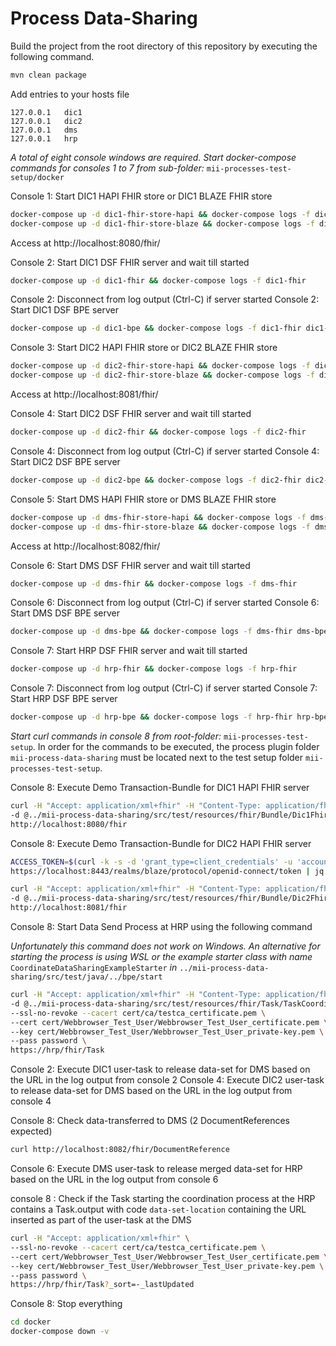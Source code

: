 # Process Data-Sharing

Build the project from the root directory of this repository by executing the following command.

```sh
mvn clean package
```

Add entries to your hosts file

```
127.0.0.1	dic1
127.0.0.1	dic2
127.0.0.1	dms
127.0.0.1	hrp
```

*A total of eight console windows are required. Start docker-compose commands for consoles 1 to 7 from
sub-folder:* `mii-processes-test-setup/docker`

Console 1: Start DIC1 HAPI FHIR store or DIC1 BLAZE FHIR store

```sh
docker-compose up -d dic1-fhir-store-hapi && docker-compose logs -f dic1-fhir-store-hapi
docker-compose up -d dic1-fhir-store-blaze && docker-compose logs -f dic1-fhir-store-blaze
```

Access at http://localhost:8080/fhir/

Console 2: Start DIC1 DSF FHIR server and wait till started

```sh
docker-compose up -d dic1-fhir && docker-compose logs -f dic1-fhir
```

Console 2: Disconnect from log output (Ctrl-C) if server started
Console 2: Start DIC1 DSF BPE server

```sh
docker-compose up -d dic1-bpe && docker-compose logs -f dic1-fhir dic1-bpe
```

Console 3: Start DIC2 HAPI FHIR store or DIC2 BLAZE FHIR store

```sh
docker-compose up -d dic2-fhir-store-hapi && docker-compose logs -f dic2-fhir-store-hapi
docker-compose up -d dic2-fhir-store-blaze && docker-compose logs -f dic2-fhir-store-blaze
```

Access at http://localhost:8081/fhir/

Console 4: Start DIC2 DSF FHIR server and wait till started

```sh
docker-compose up -d dic2-fhir && docker-compose logs -f dic2-fhir
```

Console 4: Disconnect from log output (Ctrl-C) if server started
Console 4: Start DIC2 DSF BPE server

```sh
docker-compose up -d dic2-bpe && docker-compose logs -f dic2-fhir dic2-bpe
```

Console 5: Start DMS HAPI FHIR store or DMS BLAZE FHIR store

```sh
docker-compose up -d dms-fhir-store-hapi && docker-compose logs -f dms-fhir-store-hapi
docker-compose up -d dms-fhir-store-blaze && docker-compose logs -f dms-fhir-store-blaze
```

Access at http://localhost:8082/fhir/

Console 6: Start DMS DSF FHIR server and wait till started

```sh
docker-compose up -d dms-fhir && docker-compose logs -f dms-fhir
```

Console 6: Disconnect from log output (Ctrl-C) if server started 
Console 6: Start DMS DSF BPE server

```sh
docker-compose up -d dms-bpe && docker-compose logs -f dms-fhir dms-bpe
```

Console 7: Start HRP DSF FHIR server and wait till started

```sh
docker-compose up -d hrp-fhir && docker-compose logs -f hrp-fhir
```

Console 7: Disconnect from log output (Ctrl-C) if server started
Console 7: Start HRP DSF BPE server

```sh
docker-compose up -d hrp-bpe && docker-compose logs -f hrp-fhir hrp-bpe
````

<!-- EXECUTE PROCESS -->

*Start curl commands in console 8 from root-folder:* `mii-processes-test-setup`. In order for the commands 
to be executed, the process plugin folder `mii-process-data-sharing` must be located next to the test setup folder 
`mii-processes-test-setup`.

Console 8: Execute Demo Transaction-Bundle for DIC1 HAPI FHIR server

```sh
curl -H "Accept: application/xml+fhir" -H "Content-Type: application/fhir+xml" \
-d @../mii-process-data-sharing/src/test/resources/fhir/Bundle/Dic1FhirStore_Demo_Bundle.xml \
http://localhost:8080/fhir
```

Console 8: Execute Demo Transaction-Bundle for DIC2 HAPI FHIR server

```sh
ACCESS_TOKEN=$(curl -k -s -d 'grant_type=client_credentials' -u 'account:e11a3a8e-6e24-4f9d-b914-da7619e8b31f' \
https://localhost:8443/realms/blaze/protocol/openid-connect/token | jq -r .access_token)

curl -H "Accept: application/xml+fhir" -H "Content-Type: application/fhir+xml" --oauth2-bearer "${ACCESS_TOKEN}" \
-d @../mii-process-data-sharing/src/test/resources/fhir/Bundle/Dic2FhirStore_Demo_Bundle.xml \
http://localhost:8081/fhir
```

Console 8: Start Data Send Process at HRP using the following command

*Unfortunately this command does not work on Windows. An alternative for starting the process is using WSL or the
example starter class with name* `CoordinateDataSharingExampleStarter` *in* `../mii-process-data-sharing/src/test/java/../bpe/start`

```sh
curl -H "Accept: application/xml+fhir" -H "Content-Type: application/fhir+xml" \
-d @../mii-process-data-sharing/src/test/resources/fhir/Task/TaskCoordinateDataSharing_Demo_Bundle.xml \
--ssl-no-revoke --cacert cert/ca/testca_certificate.pem \
--cert cert/Webbrowser_Test_User/Webbrowser_Test_User_certificate.pem \
--key cert/Webbrowser_Test_User/Webbrowser_Test_User_private-key.pem \
--pass password \
https://hrp/fhir/Task
```

Console 2: Execute DIC1 user-task to release data-set for DMS based on the URL in the log output from console 2
Console 4: Execute DIC2 user-task to release data-set for DMS based on the URL in the log output from console 4

Console 8: Check data-transferred to DMS (2 DocumentReferences expected)

```sh
curl http://localhost:8082/fhir/DocumentReference
```

Console 6: Execute DMS user-task to release merged data-set for HRP based on the URL in the log output from console 6

console 8 : Check if the Task starting the coordination process at the HRP contains a Task.output with 
            code `data-set-location` containing the URL inserted as part of the user-task at the DMS 
```sh
curl -H "Accept: application/xml+fhir" \
--ssl-no-revoke --cacert cert/ca/testca_certificate.pem \
--cert cert/Webbrowser_Test_User/Webbrowser_Test_User_certificate.pem \
--key cert/Webbrowser_Test_User/Webbrowser_Test_User_private-key.pem \
--pass password \
https://hrp/fhir/Task?_sort=-_lastUpdated
```

Console 8: Stop everything

```sh
cd docker
docker-compose down -v
```